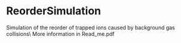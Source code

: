 # ReorderSimulation
Simulation of the reorder of trapped ions caused by background gas collisions\\
More information in Read_me.pdf
